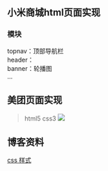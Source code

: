 ## 小米商城html页面实现

### 模块
topnav：顶部导航栏  
header：  
banner：轮播图  
...

## 美团页面实现
> html5 css3
![](https://tz-1256822507.cos.ap-hongkong.myqcloud.com/typora/image-20231029164804021.png)


## 博客资料
[css 样式](https://tz.life/%E5%89%8D%E7%AB%AF/css-yang-shi.html)


